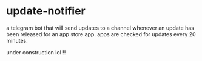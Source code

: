 # update-notifier
a telegram bot that will send updates to a channel whenever an update has been released for an app store app. apps are checked for updates every 20 minutes.

under construction lol !!
